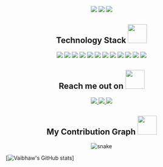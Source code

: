 

<!--
**itsvaibhavmishra/itsvaibhavmishra** is a ✨ _special_ ✨ repository because its `README.md` (this file) appears on your GitHub profile.

Here are some ideas to get you started:

- 🔭 I’m currently working on ...
- 🌱 I’m currently learning ...
- 👯 I’m looking to collaborate on ...
- 🤔 I’m looking for help with ...
- 💬 Ask me about ...
- 📫 How to reach me: ...
- 😄 Pronouns: ...
- ⚡ Fun fact: ...
-->

<p align="center">
 
 <img src="https://badges.pufler.dev/visits/itsvaibhavmishra/ritik307"/> 
 <img src="https://badges.pufler.dev/repos/itsvaibhavmishra"/>
 <img src="https://badges.pufler.dev/commits/monthly/itsvaibhavmishra" />

</p>

<h2 align="center">Technology Stack <img src="https://github.com/ritik307/ritik307/blob/main/images/laptop.gif" width="50"></h2>

<p align="center">
  <img src="https://img.shields.io/badge/C-00599C?style=flat-square&logo=c&logoColor=white"/>
  <img src="https://img.shields.io/badge/-C++-00599C?style=flat-square&logo=c"/>
  <img src="https://img.shields.io/badge/-java-E34A86?style=flat-square&logo=java"/>
  <img src="https://img.shields.io/badge/-HTML5-E34F26?style=flat-square&logo=html5&logoColor=white"/>
  <img src="https://img.shields.io/badge/-CSS3-1572B6?style=flat-square&logo=css3"/>
  <img src="https://img.shields.io/badge/-Bootstrap-563D7C?style=flat-square&logo=bootstrap"/>
  <img src="https://img.shields.io/badge/-Heroku-430098?style=flat-square&logo=heroku"/>
  <img src="https://img.shields.io/badge/-JavaScript-black?style=flat-square&logo=javascript"/>
  <img src="https://img.shields.io/badge/-Nodejs-black?style=flat-square&logo=Node.js"/>
  <img src="https://img.shields.io/badge/-React-black?style=flat-square&logo=react"/>
  <img src="https://img.shields.io/badge/-Git-black?style=flat-square&logo=git"/>
  <img src="https://img.shields.io/badge/-GitHub-black?style=flat-square&logo=github"/>
</p>

<h2 align="center">Reach me out on <img src="https://media0.giphy.com/media/jqNPzdTTxQfOgOqpO4/source.gif" width="50"></h2>

<p align="center">
<a href="https://www.linkedin.com/in/itsvaibhavmishra/">
 <img src="https://img.shields.io/badge/-LinkedIn-blue?style=flat-square&logo=Linkedin&logoColor=white&link=https://www.linkedin.com/in/itsvaibhavmishra/"/>
</a>
<a href="mailto: vaibhavmishra658@gmail.com">
 <img src="https://img.shields.io/badge/-Mail-c14438?style=flat-square&logo=Gmail&logoColor=white&link=mailto:vaibhavmishra658@gmail.com"/>
</a>
 <a href="https://twitter.com/imvaibhavmishra">
 <img src="https://img.shields.io/badge/-Twitter-blue?style=flat-square&logo=twitter&logoColor=white&link=https://twitter.com/imvaibhavmishra"/>
</a>
</p>

<h2 align="center">
  My Contribution Graph <img src="https://media.giphy.com/media/xUA7aZeLE2e0P7Znz2/giphy.gif" width="50">
</h2>
<p align="center">
  <img src="https://github.com/itsvaibhavmishra/itsvaibhavmishra/raw/output/github-contribution-grid-snake.svg" alt="snake"></center>
</p>

[![Vaibhaw's GitHub stats](https://github-readme-stats.vercel.app/api?username=itsvaibhavmishra&hide=prs,contribs&count_private=true&theme=radical)]


